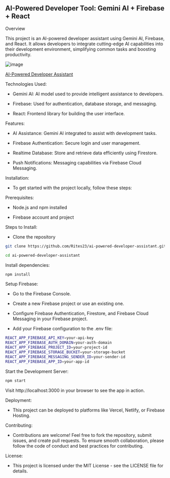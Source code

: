 ## AI-Powered Developer Tool: Gemini AI + Firebase + React

Overview

This project is an AI-powered developer assistant using Gemini AI, Firebase, and React. It allows developers to integrate cutting-edge AI capabilities into their development environment, simplifying common tasks and boosting productivity.

![image](https://github.com/user-attachments/assets/51356635-1f5f-4504-8d36-27abbcdef4fa)


[AI-Powered Developer Assistant](https://ai-powered-dev.netlify.app/)

Technologies Used:

- Gemini AI: AI model used to provide intelligent assistance to developers.

- Firebase: Used for authentication, database storage, and messaging.

- React: Frontend library for building the user interface.

Features: 

- AI Assistance: Gemini AI integrated to assist with development tasks.

- Firebase Authentication: Secure login and user management.

- Realtime Database: Store and retrieve data efficiently using Firestore.

- Push Notifications: Messaging capabilities via Firebase Cloud Messaging.

Installation: 

- To get started with the project locally, follow these steps:

Prerequisites:

- Node.js and npm installed

- Firebase account and project

Steps to Install: 

- Clone the repository

```bash
git clone https://github.com/Rites23/ai-powered-developer-assistant.git
```

```bash
cd ai-powered-developer-assistant
```


Install dependencies:

```bash
npm install
```

Setup Firebase:

- Go to the Firebase Console.

- Create a new Firebase project or use an existing one.

- Configure Firebase Authentication, Firestore, and Firebase Cloud Messaging in your Firebase project.

- Add your Firebase configuration to the .env file:

```bash
REACT_APP_FIREBASE_API_KEY=your-api-key
REACT_APP_FIREBASE_AUTH_DOMAIN=your-auth-domain
REACT_APP_FIREBASE_PROJECT_ID=your-project-id
REACT_APP_FIREBASE_STORAGE_BUCKET=your-storage-bucket
REACT_APP_FIREBASE_MESSAGING_SENDER_ID=your-sender-id
REACT_APP_FIREBASE_APP_ID=your-app-id
```
 
Start the Development Server:

```bash
npm start
```

Visit http://localhost:3000 in your browser to see the app in action.

Deployment:

- This project can be deployed to platforms like Vercel, Netlify, or Firebase Hosting.

Contributing:

- Contributions are welcome! Feel free to fork the repository, submit issues, and create pull requests. To ensure smooth collaboration, please follow the code of conduct and best practices for contributing.

License:

- This project is licensed under the MIT License - see the LICENSE file for details.
